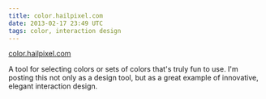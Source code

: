 ```yaml
---
title: color.hailpixel.com
date: 2013-02-17 23:49 UTC
tags: color, interaction design
---
```


[color.hailpixel.com][1]

A tool for selecting colors or sets of colors that's truly fun to use. I'm posting this not only as a design tool, but as a great example of innovative, elegant interaction design.

[1]: http://color.hailpixel.com

